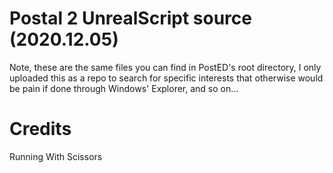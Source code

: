 # Postal 2 UnrealScript source (2020.12.05)

Note, these are the same files you can find in PostED's root directory, I only uploaded this as a repo to search for specific
interests that otherwise would be pain if done through Windows' Explorer, and so on...

# Credits

Running With Scissors
 
